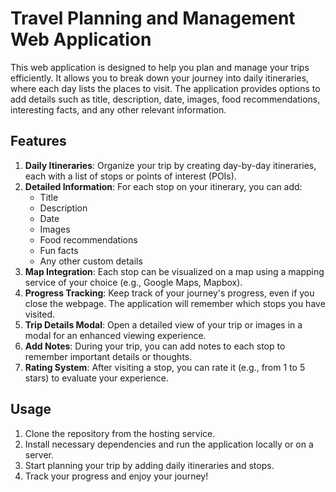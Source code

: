# Travel Planning and Management Web Application

This web application is designed to help you plan and manage your trips efficiently. It allows you to break down your journey into daily itineraries, where each day lists the places to visit. The application provides options to add details such as title, description, date, images, food recommendations, interesting facts, and any other relevant information.

## Features

1. **Daily Itineraries**: Organize your trip by creating day-by-day itineraries, each with a list of stops or points of interest (POIs).
2. **Detailed Information**: For each stop on your itinerary, you can add:
   - Title
   - Description
   - Date
   - Images
   - Food recommendations
   - Fun facts
   - Any other custom details
3. **Map Integration**: Each stop can be visualized on a map using a mapping service of your choice (e.g., Google Maps, Mapbox).
4. **Progress Tracking**: Keep track of your journey's progress, even if you close the webpage. The application will remember which stops you have visited.
5. **Trip Details Modal**: Open a detailed view of your trip or images in a modal for an enhanced viewing experience.
6. **Add Notes**: During your trip, you can add notes to each stop to remember important details or thoughts.
7. **Rating System**: After visiting a stop, you can rate it (e.g., from 1 to 5 stars) to evaluate your experience.


## Usage

1. Clone the repository from the hosting service.
2. Install necessary dependencies and run the application locally or on a server.
3. Start planning your trip by adding daily itineraries and stops.
4. Track your progress and enjoy your journey!